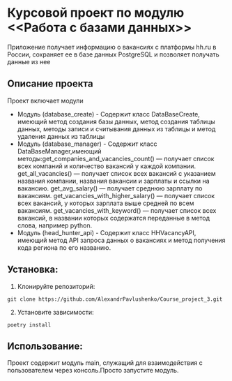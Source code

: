 # Курсовой проект по модулю <<Работа с базами данных>>

Приложение получает информацию о вакансиях с платформы hh.ru в России, сохраняет ее в базе данных PostgreSQL
и позволяет получать данные из нее

## Описание проекта

   Проект включает модули

 - Модуль (database_create) - Содержит класс DataBaseCreate, имеющий метод создания базы данных, метод создания
таблицы данных, методы записи и считывания данных из таблицы и метод удаления данных из таблицы
 - Модуль (database_manager) - Содержит класс DataBaseManager,имеющий методы:get_companies_and_vacancies_count()
 — получает список всех компаний и количество вакансий у каждой компании.
get_all_vacancies()
 — получает список всех вакансий с указанием названия компании, названия вакансии и зарплаты и ссылки на вакансию.
get_avg_salary()
 — получает среднюю зарплату по вакансиям.
get_vacancies_with_higher_salary()
 — получает список всех вакансий, у которых зарплата выше средней по всем вакансиям.
get_vacancies_with_keyword()
 — получает список всех вакансий, в названии которых содержатся переданные в метод слова, например python.
 - Модуль (head_hunter_api) - Содержит класс HHVacancyAPI, имеющий метод API запроса данных о вакансиях и метод
получения кода региона по его названию.


## Установка:

1. Клонируйте репозиторий:
```
git clone https://github.com/AlexandrPavlushenko/Course_project_3.git
```
2. Установите зависимости:
```
poetry install
```
## Использование:

Проект содержит модуль main, служащий для взаимодействия с пользователем через консоль.Просто запустите модуль.
